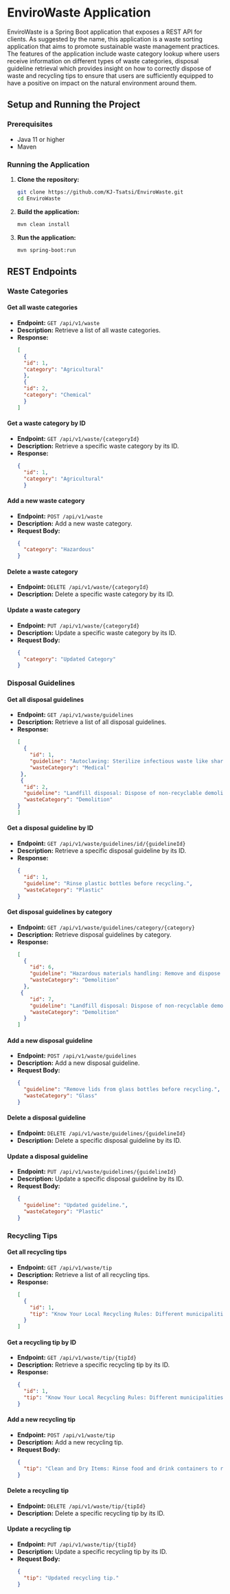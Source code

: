 # EnviroWaste Application

EnviroWaste is a Spring Boot application that exposes a REST API for clients. As suggested by the name, this application is a waste sorting application that aims to promote sustainable waste management practices. The features of the application include waste category lookup where users receive information on different types of waste categories, disposal guideline retrieval which provides insight on how to correctly dispose of waste and recycling tips to ensure that users are sufficiently equipped to have a positive on impact on the natural environment around them.
## Setup and Running the Project

### Prerequisites

- Java 11 or higher
- Maven

### Running the Application

1. **Clone the repository:**

    ```bash
    git clone https://github.com/KJ-Tsatsi/EnviroWaste.git
    cd EnviroWaste
    ```

2. **Build the application:**

    ```bash
    mvn clean install
    ```

3. **Run the application:**

    ```bash
    mvn spring-boot:run
    ```


## REST Endpoints

### Waste Categories

#### Get all waste categories

- **Endpoint:** `GET /api/v1/waste`
- **Description:** Retrieve a list of all waste categories.
- **Response:**
  ```json
  [
    {
    "id": 1,
    "category": "Agricultural"
    },
    {
    "id": 2,
    "category": "Chemical"
    }
  ]
  ```

#### Get a waste category by ID

- **Endpoint:** `GET /api/v1/waste/{categoryId}`
- **Description:** Retrieve a specific waste category by its ID.
- **Response:**
  ```json
  {
    "id": 1,
    "category": "Agricultural"
    }
  ```

#### Add a new waste category

- **Endpoint:** `POST /api/v1/waste`
- **Description:** Add a new waste category.
- **Request Body:**
  ```json
  {
    "category": "Hazardous"
  }
  ```

#### Delete a waste category

- **Endpoint:** `DELETE /api/v1/waste/{categoryId}`
- **Description:** Delete a specific waste category by its ID.

#### Update a waste category

- **Endpoint:** `PUT /api/v1/waste/{categoryId}`
- **Description:** Update a specific waste category by its ID.
- **Request Body:**
  ```json
  {
    "category": "Updated Category"
  }
  ```

### Disposal Guidelines

#### Get all disposal guidelines

- **Endpoint:** `GET /api/v1/waste/guidelines`
- **Description:** Retrieve a list of all disposal guidelines.
- **Response:**
  ```json
  [
    {
      "id": 1,
      "guideline": "Autoclaving: Sterilize infectious waste like sharps and cultures using autoclaves before disposal to render them non-infectious.",
      "wasteCategory": "Medical"
   },
   {
    "id": 2,
    "guideline": "Landfill disposal: Dispose of non-recyclable demolition waste in permitted landfills that accept construction and demolition debris.",
    "wasteCategory": "Demolition"
  }
  ]
  ```

#### Get a disposal guideline by ID

- **Endpoint:** `GET /api/v1/waste/guidelines/id/{guidelineId}`
- **Description:** Retrieve a specific disposal guideline by its ID.
- **Response:**
  ```json
  {
    "id": 1,
    "guideline": "Rinse plastic bottles before recycling.",
    "wasteCategory": "Plastic"
  }
  ```

#### Get disposal guidelines by category

- **Endpoint:** `GET /api/v1/waste/guidelines/category/{category}`
- **Description:** Retrieve disposal guidelines by category.
- **Response:**
  ```json
  [
    {
      "id": 6,
      "guideline": "Hazardous materials handling: Remove and dispose of hazardous materials such as asbestos and lead-based paint according to specific regulations and guidelines.",
      "wasteCategory": "Demolition"
    },
   {
      "id": 7,
      "guideline": "Landfill disposal: Dispose of non-recyclable demolition waste in permitted landfills that accept construction and demolition debris.",
      "wasteCategory": "Demolition"
    }
  ]
  ```

#### Add a new disposal guideline

- **Endpoint:** `POST /api/v1/waste/guidelines`
- **Description:** Add a new disposal guideline.
- **Request Body:**
  ```json
  {
    "guideline": "Remove lids from glass bottles before recycling.",
    "wasteCategory": "Glass"
  }
  ```

#### Delete a disposal guideline

- **Endpoint:** `DELETE /api/v1/waste/guidelines/{guidelineId}`
- **Description:** Delete a specific disposal guideline by its ID.

#### Update a disposal guideline

- **Endpoint:** `PUT /api/v1/waste/guidelines/{guidelineId}`
- **Description:** Update a specific disposal guideline by its ID.
- **Request Body:**
  ```json
  {
    "guideline": "Updated guideline.",
    "wasteCategory": "Plastic"
  }
  ```

### Recycling Tips

#### Get all recycling tips

- **Endpoint:** `GET /api/v1/waste/tip`
- **Description:** Retrieve a list of all recycling tips.
- **Response:**
  ```json
  [
    {
      "id": 1,
      "tip": "Know Your Local Recycling Rules: Different municipalities have varying guidelines for what can and cannot be recycled."
    }
  ]
  ```

#### Get a recycling tip by ID

- **Endpoint:** `GET /api/v1/waste/tip/{tipId}`
- **Description:** Retrieve a specific recycling tip by its ID.
- **Response:**
  ```json
  {
    "id": 1,
    "tip": "Know Your Local Recycling Rules: Different municipalities have varying guidelines for what can and cannot be recycled."
  }
  ```

#### Add a new recycling tip

- **Endpoint:** `POST /api/v1/waste/tip`
- **Description:** Add a new recycling tip.
- **Request Body:**
  ```json
  {
    "tip": "Clean and Dry Items: Rinse food and drink containers to remove any residue before placing them in the recycling bin."
  }
  ```

#### Delete a recycling tip

- **Endpoint:** `DELETE /api/v1/waste/tip/{tipId}`
- **Description:** Delete a specific recycling tip by its ID.

#### Update a recycling tip

- **Endpoint:** `PUT /api/v1/waste/tip/{tipId}`
- **Description:** Update a specific recycling tip by its ID.
- **Request Body:**
  ```json
  {
    "tip": "Updated recycling tip."
  }
  ```
